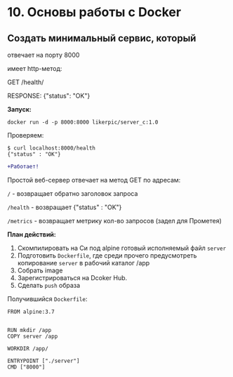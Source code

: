# 10. Основы работы с Docker

## Создать минимальный сервис, который

отвечает на порту 8000

имеет http-метод:

GET /health/

RESPONSE: {"status": "OK"}



**Запуск:**
```console
docker run -d -p 8000:8000 likerpic/server_c:1.0
```

Проверяем:
```console
$ curl localhost:8000/health
{"status" : "OK"}
```

```diff
+Работает!
```


Простой веб-сервер отвечает на метод GET по адресам:

`/` - возвращает обратно заголовок запроса

`/health` - возвращает {"status" : "OK"}

`/metrics` - возвращает метрику кол-во запросов (задел для Прометея)




**План действий:**
1. Скомпилировать на Си под alpine готовый исполняемый файл `server`
2. Подготовить `Dockerfile`, где среди прочего предусмотреть копирование `server` в рабочий каталог /app
3. Собрать image
4. Зарегистрироваться на Dcoker Hub.
5. Сделать `push` образа


Получившийся `Dockerfile`:
```console
FROM alpine:3.7


RUN mkdir /app
COPY server /app

WORKDIR /app/

ENTRYPOINT ["./server"]
CMD ["8000"]
```
